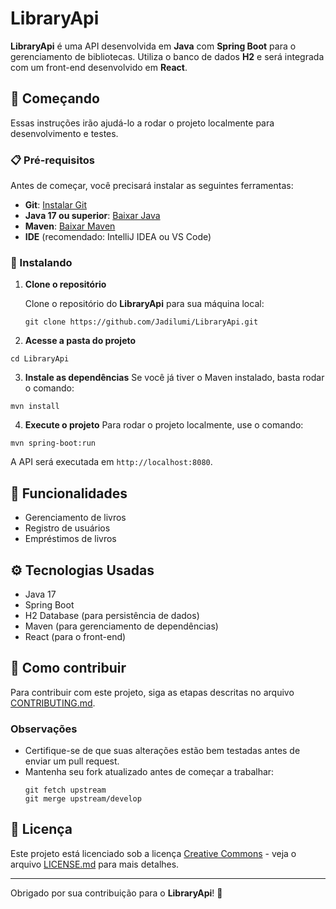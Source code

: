 # LibraryApi

**LibraryApi** é uma API desenvolvida em **Java** com **Spring Boot** para o gerenciamento de bibliotecas. Utiliza o banco de dados **H2** e será integrada com um front-end desenvolvido em **React**.

## 🚀 Começando

Essas instruções irão ajudá-lo a rodar o projeto localmente para desenvolvimento e testes.

### 📋 Pré-requisitos

Antes de começar, você precisará instalar as seguintes ferramentas:

- **Git**: [Instalar Git](https://git-scm.com/)
- **Java 17 ou superior**: [Baixar Java](https://adoptium.net/)
- **Maven**: [Baixar Maven](https://maven.apache.org/)
- **IDE** (recomendado: IntelliJ IDEA ou VS Code)

### 🔧 Instalando

1. **Clone o repositório**

   Clone o repositório do **LibraryApi** para sua máquina local:
   ```
   git clone https://github.com/Jadilumi/LibraryApi.git
   ```
   
 2.  **Acesse a pasta do projeto**
   ```
   cd LibraryApi
   ```

 3.  **Instale as dependências**
   Se você já tiver o Maven instalado, basta rodar o comando:
   ```
   mvn install
   ```

 4.  **Execute o projeto**
   Para rodar o projeto localmente, use o comando:
   ```
   mvn spring-boot:run
   ```
A API será executada em `http://localhost:8080`.

## 🎯 Funcionalidades

- Gerenciamento de livros
- Registro de usuários
- Empréstimos de livros

## ⚙️ Tecnologias Usadas

- Java 17
- Spring Boot
- H2 Database (para persistência de dados)
- Maven (para gerenciamento de dependências)
- React (para o front-end)

## 🤝 Como contribuir

Para contribuir com este projeto, siga as etapas descritas no arquivo [CONTRIBUTING.md](CONTRIBUTING.md).

### Observações

- Certifique-se de que suas alterações estão bem testadas antes de enviar um pull request.
- Mantenha seu fork atualizado antes de começar a trabalhar:
   ```
   git fetch upstream
   git merge upstream/develop
   ```
## 📄 Licença

Este projeto está licenciado sob a licença [Creative Commons](LICENSE) - veja o arquivo [LICENSE.md](LICENSE) para mais detalhes.

---

Obrigado por sua contribuição para o **LibraryApi**! 🎉
